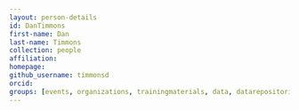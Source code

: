 ```yaml
---
layout: person-details
id: DanTimmons
first-name: Dan
last-name: Timmons
collection: people
affiliation:
homepage:
github_username: timmonsd
orcid:
groups: [events, organizations, trainingmaterials, data, datarepositories, standards, tools, community]
---
```

